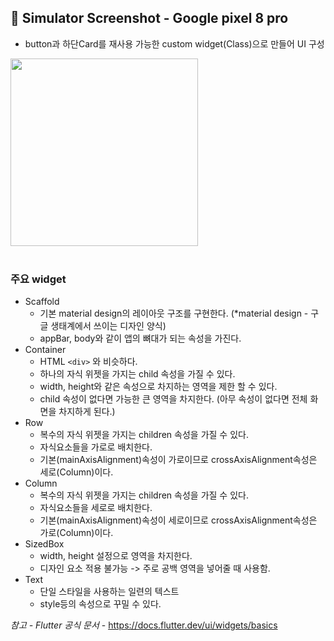 ## 📱 Simulator Screenshot - Google pixel 8 pro
 - button과 하단Card를 재사용 가능한 custom widget(Class)으로 만들어 UI 구성
<img src="https://github.com/kanghowoo/flutter-study/assets/23518342/725c40a6-6060-4852-9713-ac9bc3dd3a53" width="300" style="width-max" />
<br/><br/>

### 주요 widget
  - Scaffold
    - 기본 material design의 레이아웃 구조를 구현한다. (*material design - 구글 생태계에서 쓰이는 디자인 양식)
    - appBar, body와 같이 앱의 뼈대가 되는 속성을 가진다.
  - Container
    - HTML `<div>` 와 비슷하다.
    - 하나의 자식 위젯을 가지는 child 속성을 가질 수 있다.
    - width, height와 같은 속성으로 차지하는 영역을 제한 할 수 있다.
    - child 속성이 없다면 가능한 큰 영역을 차지한다. (아무 속성이 없다면 전체 화면을 차지하게 된다.)
  - Row
    - 복수의 자식 위젯을 가지는 children 속성을 가질 수 있다.
    - 자식요소들을 가로로 배치한다.
    - 기본(mainAxisAlignment)속성이 가로이므로 crossAxisAlignment속성은 세로(Column)이다.
  - Column
    - 복수의 자식 위젯을 가지는 children 속성을 가질 수 있다.
    - 자식요소들을 세로로 배치한다.
    - 기본(mainAxisAlignment)속성이 세로이므로 crossAxisAlignment속성은 가로(Column)이다.
  - SizedBox
    - width, height 설정으로 영역을 차지한다.
    - 디자인 요소 적용 불가능 -> 주로 공백 영역을 넣어줄 때 사용함. 
  - Text
    -  단일 스타일을 사용하는 일련의 텍스트
    -  style등의 속성으로 꾸밀 수 있다.


*참고 - Flutter 공식 문서* - https://docs.flutter.dev/ui/widgets/basics
